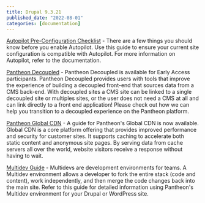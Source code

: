 ```yaml
---
title: Drupal 9.3.21
published_date: "2022-08-01"
categories: [documentation]
---
```

[Autopilot Pre-Configuration Checklist](/guides/autopilot/autopilot-preconfiguration/) - There are a few things you should know before you enable Autopilot. Use this guide to ensure your current site configuration is compatible with Autopilot. For more information on Autopilot, refer to the documentation.

[Pantheon Decoupled](/guides/decoupled/overview) - Pantheon Decoupled is available for Early Access participants. Pantheon Decoupled provides users with tools that improve the experience of building a decoupled front-end that sources data from a CMS back-end. With decoupled sites a CMS site can be linked to a single decoupled site or multiples sites, or the user does not need a CMS at all and can link directly to a front end application! Please check out how we can help you transition to a decoupled experience on the Pantheon platform.

[Pantheon Global CDN](/guides/global-cdn) - A guide for Pantheon's Global CDN is now available. Global CDN is a core platform offering that provides improved performance and security for customer sites. It supports caching to accelerate both static content and anonymous site pages. By serving data from cache servers all over the world, website visitors receive a response without having to wait.

[Multidev Guide](/guides/multidev) - Multidevs are development environments for teams. A Multidev environment allows a developer to fork the entire stack (code and content), work independently, and then merge the code changes back into the main site. Refer to this guide for detailed information using Pantheon's Multidev environment for your Drupal or WordPress site.
